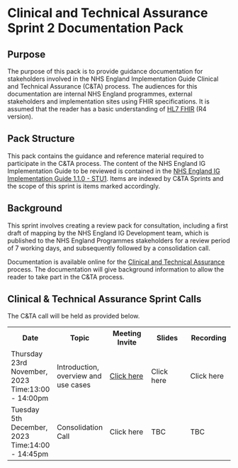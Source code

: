 # Clinical and Technical Assurance Sprint 2 Documentation Pack

## Purpose

The purpose of this pack is to provide guidance documentation for stakeholders involved in the NHS England Implementation Guide Clinical and Technical Assurance (C&TA) process. The audiences for this documentation are internal NHS England programmes, external stakeholders and implementation sites using FHIR specifications. It is assumed that the reader has a basic understanding of [HL7 FHIR](https://www.hl7.org/fhir/r4/index.html "HL7 R4") (R4 version).

## Pack Structure

This pack contains the guidance and reference material required to participate in the C&TA process. The content of the NHS England IG Implementation Guide to be reviewed is contained in the <a href='https://simplifier.net/guide/nhs-england-implementation-guide-stu1?version=1.1.0-sprint-2-review' target="_blank">NHS England IG Implementation Guide 1.1.0 - STU1</a>. Items are indexed by C&TA Sprints and the scope of this sprint is items marked accordingly.

## Background
This sprint involves creating a review pack for consultation, including a first draft of mapping by the NHS England IG Development team, which is published to the NHS England Programmes stakeholders for a review period of 7 working days, and subsequently followed by a consolidation call.

Documentation is available online for the [Clinical and Technical Assurance](https://simplifier.net/guide/nhs-england-design-and-development-approach/Home/Assurance---Endorsement/Clinical-and-Technical-Assurance.page.md?version=current) process. The documentation will give background information to allow the reader to take part in the C&TA process.

## Clinical & Technical Assurance Sprint Calls

The C&TA call will be held as provided below.

<table class="assets">
<tr>
<th width="20%">Date</th>
<th width="20%">Topic</th>
<th width="20%">Meeting Invite</th>
<th width="20%">Slides</th>
<th width="20%">Recording</th>
</tr>
<tr>
<td>Thursday 23rd November, 2023 <br>
Time:13:00 - 14:00pm</td>
<td>Introduction, overview and use cases</td>
<td><a href='https://gbr01.safelinks.protection.outlook.com/ap/t-59584e83/?url=https%3A%2F%2Fteams.microsoft.com%2Fl%2Fmeetup-join%2F19%253ameeting_NGE1ZDBjNGMtMDNhZi00NGEzLThiNTYtOGIyMGNjYTUyNjlj%2540thread.v2%2F0%3Fcontext%3D%257b%2522Tid%2522%253a%252237c354b2-85b0-47f5-b222-07b48d774ee3%2522%252c%2522Oid%2522%253a%252232958b7f-064c-4456-8e72-2feab428d83a%2522%257d&data=05%7C01%7Ckazeem.hamzat%40nhs.net%7Cdcecceb8240040dcfae908dbe12a3372%7C37c354b285b047f5b22207b48d774ee3%7C0%7C0%7C638351343580630970%7CUnknown%7CTWFpbGZsb3d8eyJWIjoiMC4wLjAwMDAiLCJQIjoiV2luMzIiLCJBTiI6Ik1haWwiLCJXVCI6Mn0%3D%7C3000%7C%7C%7C&sdata=VLozHoKIFaekrU516qKAgCOdWmTD32KG9vxoTTt9djk%3D&reserved=0' target="_blank">Click here</a></td>
<td><a>Click here</a></td>
<td><a>Click here</a></td>
</tr>
<tr>
<td>Tuesday 5th December, 2023 <br>
Time:14:00 - 14:45pm</td>
<td>Consolidation Call</td>
<td><a>Click here</a></td>
<td>TBC</td>
<td>TBC</td>
</tr>
</table>